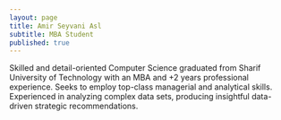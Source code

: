 ```yaml
---
layout: page
title: Amir Seyvani Asl
subtitle: MBA Student
published: true
---
```


Skilled and detail-oriented Computer Science graduated from Sharif University of Technology with an MBA and +2 years professional experience. Seeks to employ top-class managerial and analytical skills. Experienced in analyzing complex data sets, producing insightful data-driven strategic recommendations.
